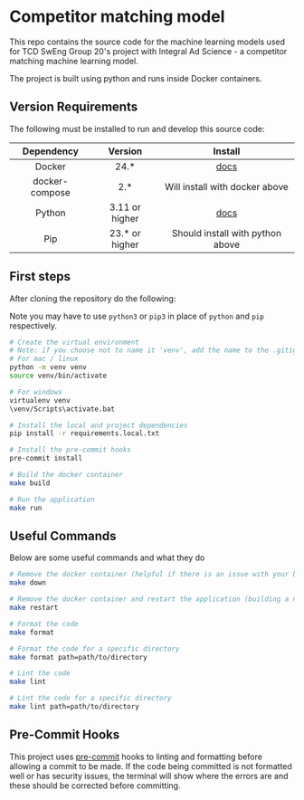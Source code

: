 # Competitor matching model

This repo contains the source code for the machine learning models used for TCD SwEng Group 20's project with Integral
Ad Science - a competitor matching machine learning model.

The project is built using python and runs inside Docker containers.

## Version Requirements

The following must be installed to run and develop this source code:

|   Dependency   |     Version     |                   Install                   |
| :------------: | :-------------: | :-----------------------------------------: |
|     Docker     |      24.\*      | [docs](https://docs.docker.com/get-docker/) |
| docker-compose |      2.\*       |       Will install with docker above        |
|     Python     | 3.11 or higher  |  [docs](https://www.python.org/downloads/)  |
|      Pip       | 23.\* or higher |      Should install with python above       |

## First steps

After cloning the repository do the following:

Note you may have to use `python3` or `pip3` in place of `python` and `pip` respectively.

```bash
# Create the virtual environment
# Note: if you choose not to name it 'venv', add the name to the .gitignore file before committing anything
# For mac / linux
python -m venv venv
source venv/bin/activate

# For windows
virtualenv venv
\venv/Scripts\activate.bat

# Install the local and project dependencies
pip install -r requirements.local.txt

# Install the pre-commit hooks
pre-commit install

# Build the docker container
make build

# Run the application
make run
```

## Useful Commands

Below are some useful commands and what they do

```bash
# Remove the docker container (helpful if there is an issue with your build such as caching old dependencies)
make down

# Remove the docker container and restart the application (building a new container)
make restart

# Format the code
make format

# Format the code for a specific directory
make format path=path/to/directory

# Lint the code
make lint

# Lint the code for a specific directory
make lint path=path/to/directory
```

## Pre-Commit Hooks

This project uses [pre-commit](https://pre-commit.com/) hooks to linting and formatting before allowing a commit to be
made. If the code being committed is not formatted well or has security issues, the terminal will show where the errors
are and these should be corrected before committing.
